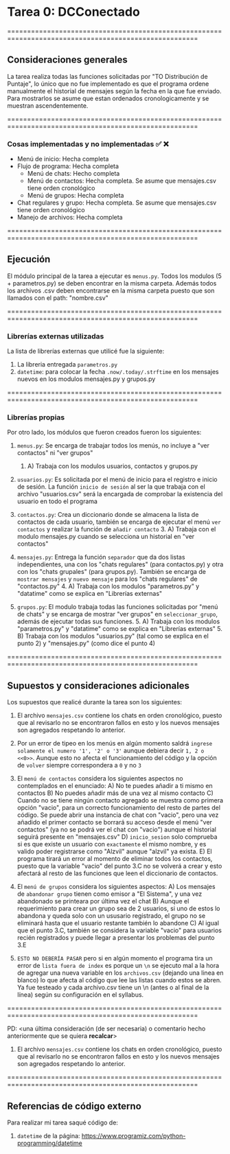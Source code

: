 # Tarea 0: DCConectado

======================================================================================================

## Consideraciones generales 

La tarea realiza todas las funciones solicitadas por "TO Distribución de Puntaje", lo único que no fue implementado es que el programa ordene manualmente el historial de mensajes según la fecha en la que fue enviado. Para mostrarlos se asume que estan ordenados cronologicamente y se muestran ascendentemente.                                     

======================================================================================================

### Cosas implementadas y no implementadas :white_check_mark: :x:

* Menú de inicio: Hecha completa
* Flujo de programa: Hecha completa
    * Menú de chats: Hecho completa
    * Menú de contactos: Hecha completa. Se asume que mensajes.csv tiene orden cronológico
    * Menú de grupos: Hecha completa 
* Chat regulares y grupo: Hecha completa. Se asume que mensajes.csv tiene orden cronológico
* Manejo de archivos: Hecha completa

======================================================================================================

## Ejecución
El módulo principal de la tarea a ejecutar es  ```menus.py```. Todos los modulos (5 + parametros.py) se deben encontrar en la misma carpeta.
Además todos los archivos .csv deben encontrarse en la misma carpeta puesto que son llamados con el path: "nombre.csv"

======================================================================================================

### Librerías externas utilizadas
La lista de librerías externas que utilicé fue la siguiente:

1. La libreria entregada ```parametros.py``` 
2. ```datetime```: para colocar la fecha ```.now/.today/.strftime``` en los mensajes nuevos en los modulos mensajes.py y grupos.py

======================================================================================================

### Librerías propias
Por otro lado, los módulos que fueron creados fueron los siguientes:

1. ```menus.py```: Se encarga de trabajar todos los menús, no incluye a "ver contactos" ni "ver grupos"
    1. A) Trabaja con los modulos usuarios, contactos y grupos.py

2. ```usuarios.py```: Es solicitada por el menú de inicio para el registro e inicio de sesión. La función ```inicio de sesión``` al ser la que trabaja con el archivo "usuarios.csv" será la encargada de comprobar la existencia del usuario en todo el programa

3. ```contactos.py```: Crea un diccionario donde se almacena la lista de contactos de cada usuario, también se encarga de ejecutar el menú ```ver contactos``` y realizar la función de ```añadir contacto```
    3. A) Trabaja con el modulo mensajes.py cuando se selecciona un historial en "ver contactos"

4. ```mensajes.py```: Entrega la función ```separador``` que da dos listas independientes, una con los "chats regulares" (para contactos.py) y otra con los "chats grupales" (para grupos.py). También se encarga de ```mostrar mensajes``` y ```nuevo mensaje``` para los "chats regulares" de "contactos.py"
    4. A) Trabaja con los modulos "parametros.py" y "datatime" como se explica en "Librerías externas"

5. ```grupos.py```: El modulo trabaja todas las funciones solicitadas por "menú de chats" y se encarga de mostrar "ver grupos" en  ```seleccionar_grupo```, además de ejecutar todas sus funciones.
    5. A) Trabaja con los modulos "parametros.py" y "datatime" como se explica en "Librerías externas"
    5. B) Trabaja con los modulos "usuarios.py" (tal como se explica en el punto 2) y "mensajes.py" (como dice el punto 4)

======================================================================================================

## Supuestos y consideraciones adicionales
Los supuestos que realicé durante la tarea son los siguientes:

1. El archivo ```mensajes.csv``` contiene los chats en orden cronológico, puesto que al revisarlo no se encontraron fallos en esto y los nuevos mensajes son agregados respetando lo anterior.

2. Por un error de tipeo en los menús en algún momento saldrá ```ingrese solamente el numero '1', '2' o '3'``` aunque debiera decir ```1, 2 o <<0>>```. Aunque esto no afecta el funcionamiento del código y la opción de ```volver``` siempre correspondera a ```0``` y no ```3```

3. El ```menú de contactos``` considera los siguientes aspectos no contemplados en el enunciado:
    A) No te puedes añadir a ti mismo en contactos
    B) No puedes añadir más de una vez al mismo contacto
    C) Cuando no se tiene ningún contacto agregado se muestra como primera opción "vacio", para un correcto funcionamiento del resto de partes del código. Se puede abrir una instancia de chat con "vacio", pero una vez añadido el primer contacto se borrará su acceso desde el menú "ver contactos" (ya no se podrá ver el chat con "vacio") aunque el historial seguirá presente en "mensajes.csv"
    D) ```inicio_sesion``` solo comprueba si es que existe un usuario con ```exactamente``` el mismo nombre, y es valido poder registrarse como "Alzvil" aunque "alzvil" ya exista.
    E) El programa tirará un error al momento de eliminar todos los contactos, puesto que la variable "vacio" del punto 3.C no se volverá a crear y esto afectará al resto de las funciones que leen el diccionario de contactos.

3. El ```menú de grupos``` considera los siguientes aspectos:
    A) Los mensajes de ```abandonar grupo``` tienen como emisor a "El Sistema", y una vez abandonado se printeara por última vez el chat
    B) Aunque el requerimiento para crear un grupo sea de 2 usuarios, si uno de estos lo abandona y queda solo con un ususario registrado, el grupo no se eliminará hasta que el usuario restante también lo abandone
    C) Al igual que el punto 3.C, también se considera la variable "vacio" para usuarios recién registrados y puede llegar a presentar los problemas del punto 3.E

4. ```ESTO NO DEBERÍA PASAR``` pero si en algún momento el programa tira un error de ```lista fuera de index``` es porque un ```\n``` se ejecuto mal a la hora de agregar una nueva variable en los ```archivos.csv``` (dejando una linea en blanco) lo que afecta al código que lee las listas cuando estos se abren. Ya fue testeado y cada archivo.csv tiene un \n (antes o al final de la línea) según su configuración en el syllabus.

======================================================================================================

PD: <una última consideración (de ser necesaria) o comentario hecho anteriormente que se quiera **recalcar**>
1. El archivo ```mensajes.csv``` contiene los chats en orden cronológico, puesto que al revisarlo no se encontraron fallos en esto y los nuevos mensajes son agregados respetando lo anterior.

======================================================================================================

## Referencias de código externo

Para realizar mi tarea saqué código de:
1. ```datetime``` de la página: https://www.programiz.com/python-programming/datetime

